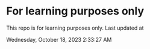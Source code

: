 # For learning purposes only
This repo is for learning purposes only.
Last updated at

Wednesday, October 18, 2023 2:33:27 AM

